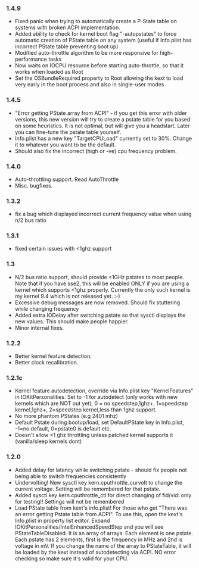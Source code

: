### 1.4.9 ###

  * Fixed panic when trying to automatically create a P-State table on systems with broken ACPI implementation.
  * Added ability to check for kernel boot flag "-autopstates" to force automatic creation of PState table on any system (useful if Info.plist has incorrect PState table preventing boot up)
  * Modified auto-throttle algorithm to be more responsive for high-performance tasks
  * Now waits on IOCPU resource before starting auto-throttle, so that it works when loaded as Root
  * Set the OSBundleRequired property to Root allowing the kext to load very early in the boot process and also in single-user modes

### 1.4.5 ###
  * "Error getting PState array from ACPI" - if you get this error with older versions, this new version will try to create a pstate table for you based on some heuristics. It is not optimal, but will give you a headstart. Later you can fine-tune the pstate table yourself.
  * Info.plist has a new key "TargetCPULoad" currently set to 30%. Change it to whatever you want to be the default.
  * Should also fix the incorrect (high or -ve) cpu frequency problem.

### 1.4.0 ###
  * Auto-throttling support. Read AutoThrottle
  * Misc. bugfixes.

### 1.3.2 ###
  * fix a bug which displayed incorrect current frequency value when using n/2 bus ratio
### 1.3.1 ###
  * fixed certain issues with <1ghz support
### 1.3 ###
  * N/2 bus ratio support, should provide <1GHz pstates to most people. Note that if you have sse2, this will be enabled ONLY if you are using a kernel which supports <1ghz properly. Currently the only such kernel is my kernel 9.4 which is not released yet. :-)
  * Excessive debug messages are now removed. Should fix stuttering while changing frequency
  * Added extra IODelay after switching pstate so that sysctl displays the new values. This should make people happier.
  * Minor internal fixes.
### 1.2.2 ###
  * Better kernel feature detection.
  * Better clock recalibration.
### 1.2.1c ###
  * Kernel feature autodetection, override via Info.plist key "KernelFeatures" in IOKitPersonalities. Set to -1 for autodetect (only works with new kernels which are NOT out yet), 0 = no speedstep,1ghz+, 1=speedstep kernel,1ghz+, 2=speedstep kernel,less than 1ghz support.
  * No more phantom PStates (e.g 2401 mhz)
  * Default Pstate during bootup/load, set DefaultPState key in Info.plist, -1=no default, 0=pstate0 is default etc.
  * Doesn't allow <1 ghz throttling unless patched kernel supports it (vanilla/sleep kernels dont)
### 1.2.0 ###
  * Added delay for latency while switching pstate - should fix people not being able to switch frequencies consistently
  * Undervolting! New sysctl key kern.cputhrottle\_curvolt to change the current voltage. Setting will be remembered for that pstate.
  * Added sysctl key kern.cputhrottle\_ctl for direct changing of fid/vid: only for testing!! Settings will not be remembered
  * Load PState table from kext's info.plist! For those who get "There was an error getting Pstate table from ACPI". To use this, open the kext's Info.plist in property list editor. Expand IOKitPersonalities/IntelEnhancedSpeedStep and you will see PStateTableDisabled. It is an array of arrays. Each element is one pstate. Each pstate has 2 elements, first is the frequency in MHz and 2nd is voltage in mV. If you change the name of the array to PStateTable, it will be loaded by the kext instead of autodetecting via ACPI. NO error checking so make sure it's valid for your CPU.